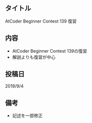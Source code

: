 ## タイトル

AtCoder Beginner Contest 139 復習

## 内容

- AtCoder Beginner Contest 139の復習
- 解説よりも復習が中心

## 投稿日

2019/9/4

## 備考

- 記述を一部修正
